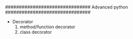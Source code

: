 ###############################
Advanced python
###############################
- Decorator
  1. method/function decorator
  2. class decorator
